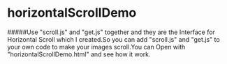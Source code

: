 horizontalScrollDemo
====================

 #####Use  "scroll.js" and "get.js" together and they are the Interface for Horizontal Scroll which I created.So you can add "scroll.js" and "get.js" to your own code to make your images scroll.You can Open with "horizontalScrollDemo.html" and see how it work.
